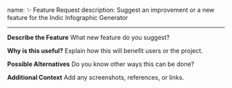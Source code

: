 name: ✨ Feature Request
description: Suggest an improvement or a new feature for the Indic Infographic Generator

---

**Describe the Feature**
What new feature do you suggest?

**Why is this useful?**
Explain how this will benefit users or the project.

**Possible Alternatives**
Do you know other ways this can be done?

**Additional Context**
Add any screenshots, references, or links.
